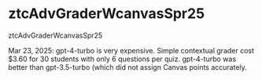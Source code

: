 # ztcAdvGraderWcanvasSpr25
ztcAdvGraderWcanvasSpr25

Mar 23, 2025: gpt-4-turbo is very expensive. Simple contextual grader cost $3.60 for 30 students with only 6 questions per quiz.
gpt-4-turbo was better than gpt-3.5-turbo (which did not assign Canvas points accurately.
